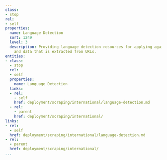 ```yaml
---
class:
- stop
rel:
- self
properties:
  name: Language Detection
  sort: 1249
  level: 3
  description: Providing language detection resources for applying against content
    and data that is extracted from URLs.
entities:
- class:
  - stop
  rel:
  - self
  properties:
    name: Language Detection
  links:
  - rel:
    - self
    href: deployment/scraping/international/language-detection.md
  - rel:
    - parent
    href: deployment/scraping/international/
links:
- rel:
  - self
  href: deployment/scraping/international/language-detection.md
- rel:
  - parent
  href: deployment/scraping/international/
...
```

